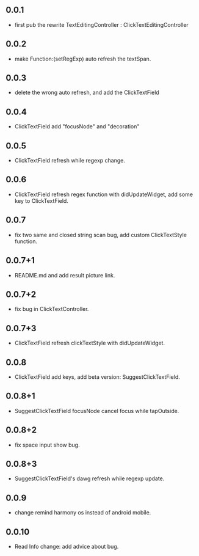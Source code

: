 ## 0.0.1

* first pub the rewrite TextEditingController : ClickTextEditingController

## 0.0.2

* make Function:(setRegExp) auto refresh the textSpan.

## 0.0.3

* delete the wrong auto refresh, and add the ClickTextField

## 0.0.4

* ClickTextField add "focusNode" and "decoration"

## 0.0.5

* ClickTextField refresh while regexp change.

## 0.0.6

* ClickTextField refresh regex function with didUpdateWidget, add some key to ClickTextField.

## 0.0.7

* fix two same and closed string scan bug, add custom ClickTextStyle function.

## 0.0.7+1

* README.md and add result picture link.

## 0.0.7+2

* fix bug in ClickTextController.

## 0.0.7+3

* ClickTextField refresh clickTextStyle with didUpdateWidget.

## 0.0.8

* ClickTextField add keys, add beta version: SuggestClickTextField.

## 0.0.8+1

* SuggestClickTextField focusNode cancel focus while tapOutside.

## 0.0.8+2

* fix space input show bug.

## 0.0.8+3

* SuggestClickTextField's dawg refresh while regexp update.

## 0.0.9

* change remind harmony os instead of android mobile.

## 0.0.10

* Read Info change: add advice about bug.